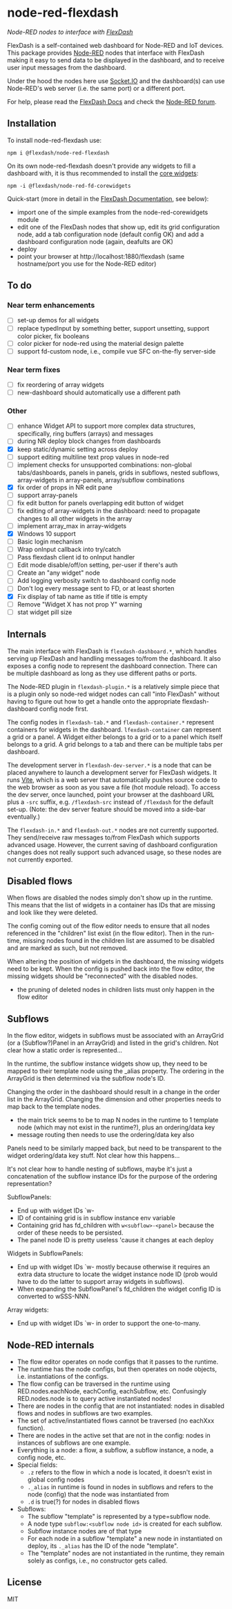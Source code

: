 node-red-flexdash
==================

_Node-RED nodes to interface with [FlexDash](https://github.com/flexdash/flexdash)_

FlexDash is a self-contained web dashboard for Node-RED and IoT devices.
This package provides [Node-RED](https://nodered.org/) nodes that interface with
FlexDash making it easy to send data to be displayed in the dashboard, and to
receive user input messages from the dashboard.

Under the hood the nodes here use [Socket.IO](http://socket.io/) and the dashboard(s) can use Node-RED's web server (i.e. the same port) or a different port.

For help, please read the [FlexDash Docs](https://flexdash.github.io/docs)
and check the [Node-RED forum](https://discourse.nodered.org).

## Installation

To install node-red-flexdash use:

`npm i @flexdash/node-red-flexdash`

On its own node-red-flexdash doesn't provide any widgets to fill a dashboard with,
it is thus recommended to install the
[core widgets](https://github/com/flexdash/node-red-fd-corewidgets):

`npm -i @flexdash/node-red-fd-corewidgets`

Quick-start (more in detail in the
[FlexDash Documentation](https://flexdash.github.io/quick-start), see below):
- import one of the simple examples from the node-red-corewidgets module
- edit one of the FlexDash nodes that show up, edit its grid configuration node, add a
  tab configuration node (default config OK) and add a dashboard configuration node (again,
  deafults are OK)
- deploy
- point your browser at http://localhost:1880/flexdash
  (same hostname/port you use for the Node-RED editor)

## To do

### Near term enhancements

- [ ] set-up demos for all widgets
- [ ] replace typedInput by something better, support unsetting, support color picker, fix booleans
- [ ] color picker for node-red using the material design palette
- [ ] support fd-custom node, i.e., compile vue SFC on-the-fly server-side

### Near term fixes

- [ ] fix reordering of array widgets
- [ ] new-dashboard should automatically use a different path

### Other

- [ ] enhance Widget API to support more complex data structures, specifically, ring buffers (arrays) and
  messages
- [ ] during NR deploy block changes from dashboards
- [X] keep static/dynamic setting across deploy
- [ ] support editing multiline text prop values in node-red
- [ ] implement checks for unsupported combinations: non-global tabs/dashboards, panels in panels,
  grids in subflows, nested subflows, array-widgets in array-panels, array/subflow combinations
- [X] fix order of props in NR edit pane
- [ ] support array-panels
- [ ] fix edit button for panels overlapping edit button of widget
- [ ] fix editing of array-widgets in the dashboard: need to propagate changes to all other widgets in the array
- [ ] implement array_max in array-widgets
- [X] Windows 10 support
- [ ] Basic login mechanism
- [ ] Wrap onInput callback into try/catch
- [ ] Pass flexdash client id to onInput handler
- [ ] Edit mode disable/off/on setting, per-user if there's auth
- [ ] Create an "any widget" node
- [ ] Add logging verbosity switch to dashboard config node
- [ ] Don't log every message sent to FD, or at least shorten
- [X] Fix display of tab name as title if title is empty
- [ ] Remove "Widget X has not prop Y" warning
- [ ] stat widget pill size

## Internals

The main interface with FlexDash is `flexdash-dashboard.*`, which handles serving up
FlexDash and handling messages to/from the dashboard. It also exposes a config node to
represent the dashboard connection. There can be multiple dashboard as long as they use
different paths or ports.

The Node-RED plugin in `flexdash-plugin.*` is a relatively simple piece that is a plugin only
so node-red widget nodes can call "into FlexDash" without having to figure out how to get
a handle onto the appropriate flexdash-dashboard config node first.

The config nodes in `flexdash-tab.*` and `flexdash-container.*` represent containers for
widgets in the dashboard. `lfexdash-container` can represent a grid or a panel. A Widget
either belongs to a grid or to a panel which itself belongs to a grid. A grid belongs to
a tab and there can be multiple tabs per dashboard.

The development server in `flexdash-dev-server.*` is a node that can be placed anywhere to
launch a development server for FlexDash widgets. It runs [Vite](https://vitejs.dev), which
is a web server that automatically pushes source code to the web browser as soon as you save
a file (hot module reload). To access the dev server, once launched, point your browser
at the dashboard URL plus a `-src` suffix, e.g. `/flexdash-src` instead of `/flexdash` for
the default set-up.
(Note: the dev server feature should be moved into a side-bar eventually.)

The `flexdash-in.*` and `flexdash-out.*` nodes are not currently supported.
They send/receive raw messages to/from FlexDash which supports advanced usage.
However, the current saving of dashboard configuration changes does not really support
such advanced usage, so these nodes are not currently exported.

## Disabled flows

When flows are disabled the nodes simply don't show up in the runtime. This means that the list of widgets in a container has IDs that are missing and look like they were deleted.

The config coming out of the flow editor needs to ensure that all nodes referenced in the "children"
list exist (in the flow editor). Then in the run-time, missing nodes found in the children list are
assumed to be disabled and are marked as such, but not removed.

When altering the position of widgets in the dashboard, the missing widgets need to be kept. When the
config is pushed back into the flow editor, the missing widgets should be "reconnected" with the disabled nodes.

- the pruning of deleted nodes in children lists must only happen in the flow editor

## Subflows

In the flow editor, widgets in subflows must be associated with an ArrayGrid (or a (Subflow?)Panel
in an ArrayGrid) and listed in the grid's children. Not clear how a static order is represented...

In the runtime, the subflow instance widgets show up, they need to be mapped to their template node
using the _alias property. The ordering in the ArrayGrid is then determined via the subflow node's ID.

Changing the order in the dashboard should result in a change in the order list in the ArrayGrid.
Changing the dimension and other properties needs to map back to the template nodes.

- the main trick seems to be to map N nodes in the runtime to 1 template node (which may not exist
  in the runtime?), plus an ordering/data key
- message routing then needs to use the ordering/data key also

Panels need to be similarly mapped back, but need to be transparent to the widget ordering/data
key stuff. Not clear how this happens...

It's not clear how to handle nesting of subflows, maybe it's just a concatenation of the subflow
instance IDs for the purpose of the ordering representation?

SubflowPanels:
- End up with widget IDs `w<subflow instance ID>-<panel config ID>
- ID of containing grid is in subflow instance env variable
- Containing grid has fd_children with `w<subflow>-<panel>` because the order of these needs
  to be persisted.
- The panel node ID is pretty useless 'cause it changes at each deploy

Widgets in SubflowPanels:
- End up with widget IDs `w<subflow instance ID>-<widget config ID> mostly because otherwise it
  requires an extra data structure to locate the widget instance node ID (prob would have to do the
  latter to support array widgets in subflows).
- When expanding the SubflowPanel's fd_children the widget config ID is converted to wSSS-NNN.

Array widgets:
- End up with widget IDs `w<widget ID>-<index> in order to support the one-to-many.

## Node-RED internals

- The flow editor operates on node configs that it passes to the runtime.
- The runtime has the node configs, but then operates on node objects, i.e. instantiations of
  the configs.
- The flow config can be traversed in the runtime using RED.nodes.eachNode, eachConfig,
  eachSubflow, etc. Confusingly RED.nodes.node is to query active instantiated nodes!
- There are nodes in the config that are not instantiated: nodes in disabled flows and nodes in
  subflows are two examples.
- The set of active/instantiated flows cannot be traversed (no eachXxx function).
- There are nodes in the active set that are not in the config: nodes in instances of subflows are
  one example.
- Everything is a node: a flow, a subflow, a subflow instance, a node, a config node, etc.
- Special fields:
  - `.z` refers to the flow in which a node is located, it doesn't exist in global config nodes
  - `._alias` in runtime is found in nodes in subflows and refers to the node (config) that the
    node was instantiated from
  - `.d` is true(?) for nodes in disabled flows
- Subflows:
  - The subflow "template" is represented by a type=subflow node.
  - A node type `subflow:<subflow node id>` is created for each subflow.
  - Subflow instance nodes are of that type
  - For each node in a subflow "template" a new node in instantiated on deploy, its `._alias` has the
    ID of the node "template".
  - The "template" nodes are not instantiated in the runtime, they remain solely as configs, i.e.,
    no constructor gets called.

  


## License

MIT

